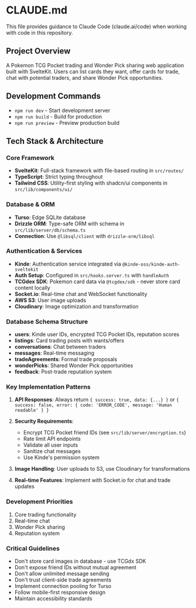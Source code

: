 # CLAUDE.md

This file provides guidance to Claude Code (claude.ai/code) when working with code in this repository.

## Project Overview

A Pokemon TCG Pocket trading and Wonder Pick sharing web application built with SvelteKit. Users can list cards they want, offer cards for trade, chat with potential traders, and share Wonder Pick opportunities.

## Development Commands

- `npm run dev` - Start development server
- `npm run build` - Build for production
- `npm run preview` - Preview production build

## Tech Stack & Architecture

### Core Framework
- **SvelteKit**: Full-stack framework with file-based routing in `src/routes/`
- **TypeScript**: Strict typing throughout
- **Tailwind CSS**: Utility-first styling with shadcn/ui components in `src/lib/components/ui/`

### Database & ORM
- **Turso**: Edge SQLite database
- **Drizzle ORM**: Type-safe ORM with schema in `src/lib/server/db/schema.ts`
- **Connection**: Use `@libsql/client` with `drizzle-orm/libsql`

### Authentication & Services
- **Kinde**: Authentication service integrated via `@kinde-oss/kinde-auth-sveltekit`
- **Auth Setup**: Configured in `src/hooks.server.ts` with `handleAuth`
- **TCGdex SDK**: Pokemon card data via `@tcgdex/sdk` - never store card content locally
- **Socket.io**: Real-time chat and WebSocket functionality
- **AWS S3**: User image uploads
- **Cloudinary**: Image optimization and transformation

### Database Schema Structure
- **users**: Kinde user IDs, encrypted TCG Pocket IDs, reputation scores
- **listings**: Card trading posts with wants/offers
- **conversations**: Chat between traders
- **messages**: Real-time messaging
- **tradeAgreements**: Formal trade proposals
- **wonderPicks**: Shared Wonder Pick opportunities
- **feedback**: Post-trade reputation system

### Key Implementation Patterns

1. **API Responses**: Always return `{ success: true, data: {...} }` or `{ success: false, error: { code: 'ERROR_CODE', message: 'Human readable' } }`

2. **Security Requirements**:
   - Encrypt TCG Pocket friend IDs (see `src/lib/server/encryption.ts`)
   - Rate limit API endpoints
   - Validate all user inputs
   - Sanitize chat messages
   - Use Kinde's permission system

3. **Image Handling**: User uploads to S3, use Cloudinary for transformations

4. **Real-time Features**: Implement with Socket.io for chat and trade updates

### Development Priorities
1. Core trading functionality
2. Real-time chat
3. Wonder Pick sharing
4. Reputation system

### Critical Guidelines
- Don't store card images in database - use TCGdx SDK
- Don't expose friend IDs without mutual agreement
- Don't allow unlimited message sending
- Don't trust client-side trade agreements
- Implement connection pooling for Turso
- Follow mobile-first responsive design
- Maintain accessibility standards